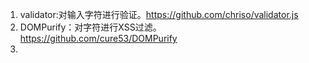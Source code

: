 1. validator:对输入字符进行验证。https://github.com/chriso/validator.js  
2. DOMPurify：对字符进行XSS过滤。 https://github.com/cure53/DOMPurify  
3. 
